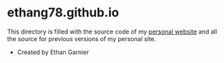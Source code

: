 # ethang78.github.io

This directory is filled with the source code of my [personal website](https://ethang78.github.io) and all the source for previous versions of my personal site.
- Created by Ethan Garnier
